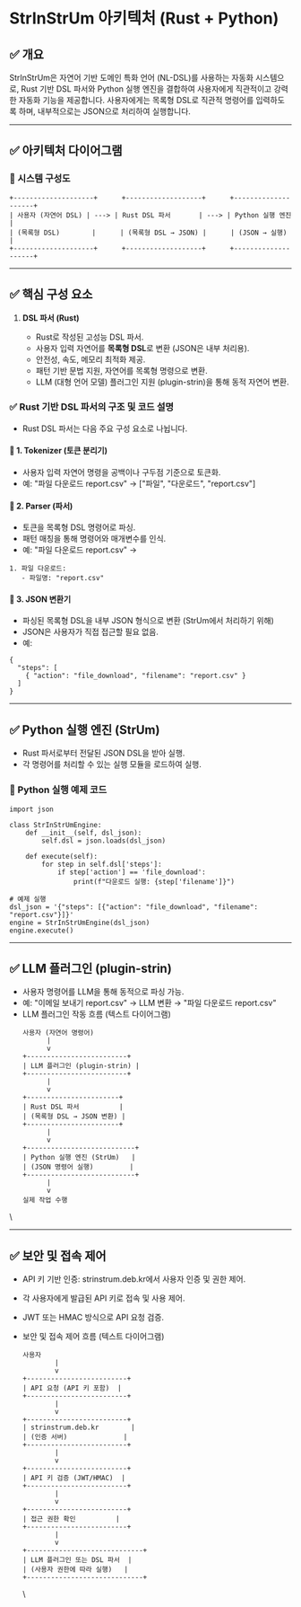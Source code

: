 # **StrInStrUm 아키텍처 (Rust + Python)**

## **✅ 개요**

StrInStrUm은 자연어 기반 도메인 특화 언어 (NL-DSL)를 사용하는 자동화 시스템으로, Rust 기반 DSL 파서와 Python 실행 엔진을 결합하여 사용자에게 직관적이고 강력한 자동화 기능을 제공합니다. 사용자에게는 목록형 DSL로 직관적 명령어를 입력하도록 하며, 내부적으로는 JSON으로 처리하여 실행합니다.

---

## **✅ 아키텍처 다이어그램**

### **📌 시스템 구성도**

```
+--------------------+      +-------------------+      +--------------------+
| 사용자 (자연어 DSL) | ---> | Rust DSL 파서       | ---> | Python 실행 엔진    |
| (목록형 DSL)        |      | (목록형 DSL → JSON) |      | (JSON → 실행)       |
+--------------------+      +-------------------+      +--------------------+

```

---

## **✅ 핵심 구성 요소**

1. **DSL 파서 (Rust)**

   * Rust로 작성된 고성능 DSL 파서.
   * 사용자 입력 자연어를 **목록형 DSL**로 변환 (JSON은 내부 처리용).
   * 안전성, 속도, 메모리 최적화 제공.
   * 패턴 기반 문법 지원, 자연어를 목록형 명령으로 변환.
   * LLM (대형 언어 모델) 플러그인 지원 (plugin-strin)을 통해 동적 자연어 변환.

### **✅ Rust 기반 DSL 파서의 구조 및 코드 설명**

* Rust DSL 파서는 다음 주요 구성 요소로 나뉩니다.

#### **📌 1. Tokenizer (토큰 분리기)**

* 사용자 입력 자연어 명령을 공백이나 구두점 기준으로 토큰화.
* 예: "파일 다운로드 report.csv" → \["파일", "다운로드", "report.csv"]

#### **📌 2. Parser (파서)**

* 토큰을 목록형 DSL 명령어로 파싱.
* 패턴 매칭을 통해 명령어와 매개변수를 인식.
* 예: "파일 다운로드 report.csv" →

```
1. 파일 다운로드:
   - 파일명: "report.csv"

```

#### **📌 3. JSON 변환기**

* 파싱된 목록형 DSL을 내부 JSON 형식으로 변환 (StrUm에서 처리하기 위해)
* JSON은 사용자가 직접 접근할 필요 없음.
* 예:

```
{
  "steps": [
    { "action": "file_download", "filename": "report.csv" }
  ]
}
```

---

## **✅ Python 실행 엔진 (StrUm)**

* Rust 파서로부터 전달된 JSON DSL을 받아 실행.
* 각 명령어를 처리할 수 있는 실행 모듈을 로드하여 실행.

### **📌 Python 실행 예제 코드**

```
import json

class StrInStrUmEngine:
    def __init__(self, dsl_json):
        self.dsl = json.loads(dsl_json)

    def execute(self):
        for step in self.dsl['steps']:
            if step['action'] == 'file_download':
                print(f"다운로드 실행: {step['filename']}")

# 예제 실행
dsl_json = '{"steps": [{"action": "file_download", "filename": "report.csv"}]}'
engine = StrInStrUmEngine(dsl_json)
engine.execute()
```

---

## **✅ LLM 플러그인 (plugin-strin)**

* 사용자 명령어를 LLM을 통해 동적으로 파싱 가능.
* 예: "이메일 보내기 report.csv" → LLM 변환 → "파일 다운로드 report.csv"
* LLM 플러그인 작동 흐름 (텍스트 다이어그램)
  ```
  사용자 (자연어 명령어)
        |
        v
  +-------------------------+
  | LLM 플러그인 (plugin-strin) |
  +-------------------------+
        |
        v
  +-----------------------+
  | Rust DSL 파서          |
  | (목록형 DSL → JSON 변환) |
  +-----------------------+
        |
        v
  +---------------------------+
  | Python 실행 엔진 (StrUm)   |
  | (JSON 명령어 실행)         |
  +---------------------------+
        |
        v
  실제 작업 수행

  ```

\\

---

## **✅ 보안 및 접속 제어**

* API 키 기반 인증: strinstrum.deb.kr에서 사용자 인증 및 권한 제어.
* 각 사용자에게 발급된 API 키로 접속 및 사용 제어.
* JWT 또는 HMAC 방식으로 API 요청 검증.
* 보안 및 접속 제어 흐름 (텍스트 다이어그램)

  ```
  사용자 
          |
          v
  +-------------------------+
  | API 요청 (API 키 포함)  |
  +-------------------------+
          |
          v
  +-------------------------+
  | strinstrum.deb.kr        |
  | (인증 서버)              |
  +-------------------------+
          |
          v
  +-------------------------+
  | API 키 검증 (JWT/HMAC)  |
  +-------------------------+
          |
          v
  +-------------------------+
  | 접근 권한 확인          |
  +-------------------------+
          |
          v
  +-----------------------------+
  | LLM 플러그인 또는 DSL 파서  |
  | (사용자 권한에 따라 실행)   |
  +-----------------------------+

  ```

  \\
